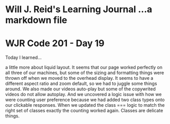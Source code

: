 Will J. Reid's Learning Journal
...a markdown file
===============================
# WJR Code 201 - Day 19

Today I learned...

a little more about liquid layout.  It seems that our page worked perfectly on all three of our machines, but some of the sizing and formatting things were thrown off when we moved to the overhead display. It seems to have a different aspect ratio and zoom default, so we had to juggle some things around.  We also made our videos auto-play but some of the copywrited videos do not allow autoplay.  And we uncovered a logic issue with how we were counting user preference because we had added two class types onto our clickable responses.  When we updated the class === logic to match the right set of classes exactly the counting worked again.  Classes are delicate things.
